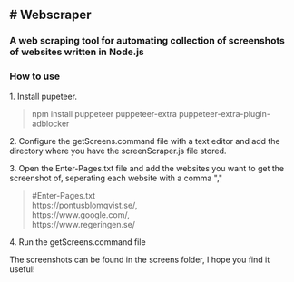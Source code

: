 <h2># Webscraper</h2>
<h3>A web scraping tool for automating collection of screenshots of websites written in Node.js</h3>

<h3>How to use</h3>

<p>1. Install pupeteer. </p>

<blockquote>npm install puppeteer puppeteer-extra puppeteer-extra-plugin-adblocker</blockquote>

<p>2. Configure the getScreens.command file with a text editor and add the directory where you have the screenScraper.js file stored.</p>

<p>3. Open the Enter-Pages.txt file and add the websites you want to get the screenshot of, seperating each website with a comma ","</p>
<blockquote>#Enter-Pages.txt<br>https://pontusblomqvist.se/,<br> https://www.google.com/,<br> https://www.regeringen.se/</blockquote>

<p>4. Run the getScreens.command file</p>

<p>The screenshots can be found in the screens folder, I hope you find it useful!</p> 
